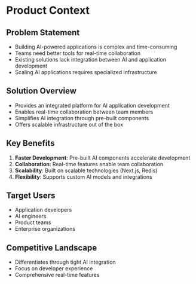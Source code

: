 # Product Context

## Problem Statement
- Building AI-powered applications is complex and time-consuming
- Teams need better tools for real-time collaboration
- Existing solutions lack integration between AI and application development
- Scaling AI applications requires specialized infrastructure

## Solution Overview
- Provides an integrated platform for AI application development
- Enables real-time collaboration between team members
- Simplifies AI integration through pre-built components
- Offers scalable infrastructure out of the box

## Key Benefits
1. **Faster Development**: Pre-built AI components accelerate development
2. **Collaboration**: Real-time features enable team collaboration
3. **Scalability**: Built on scalable technologies (Next.js, Redis)
4. **Flexibility**: Supports custom AI models and integrations

## Target Users
- Application developers
- AI engineers
- Product teams
- Enterprise organizations

## Competitive Landscape
- Differentiates through tight AI integration
- Focus on developer experience
- Comprehensive real-time features
